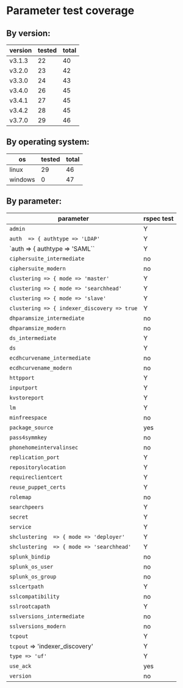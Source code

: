 # Parameter test coverage

## By version:

| version | tested | total |
|---------|--------|-------|
| v3.1.3  |   22   |  40   |
| v3.2.0  |   23   |  42   |
| v3.3.0  |   24   |  43   |
| v3.4.0  |   26   |  45   |
| v3.4.1  |   27   |  45   |
| v3.4.2  |   28   |  45   |
| v3.7.0  |   29   |  46   |

## By operating system:

| os      | tested | total |
|---------|--------|-------|
| linux   |   29   |  46   |
| windows |   0    |  47   |

## By parameter:

| parameter | rspec test |
|-----------|------------|
| `admin`     |  Y |
| `auth  => { authtype => 'LDAP'`    | Y |
| `auth  => { authtype => 'SAML``     | Y |
| `ciphersuite_intermediate` | no |
| `ciphersuite_modern` | no |
| `clustering => { mode => 'master'` | Y |
| `clustering => { mode => 'searchhead'` | Y |
| `clustering => { mode => 'slave'` | Y |
| `clustering => { indexer_discovery => true` | Y |
| `dhparamsize_intermediate` | no |
| `dhparamsize_modern` | no |
| `ds_intermediate` | Y |
| `ds` | Y |
| `ecdhcurvename_intermediate` | no |
| `ecdhcurvename_modern` | no |
| `httpport` | Y |
| `inputport`| Y |
| `kvstoreport`| Y |
| `lm`| Y |
| `minfreespace` | no |
| `package_source` | yes |
| `pass4symmkey` | no |
| `phonehomeintervalinsec` | no |
| `replication_port`| Y |
| `repositorylocation`| Y |
| `requireclientcert`| Y |
| `reuse_puppet_certs`| Y |
| `rolemap` | no |
| `searchpeers`| Y |
| `secret`| Y |
| `service` | Y |
| `shclustering  => { mode => 'deployer'`| Y |
| `shclustering  => { mode => 'searchhead'`| Y |
| `splunk_bindip` | no |
| `splunk_os_user` | no |
| `splunk_os_group` | no |
| `sslcertpath`| Y |
| `sslcompatibility` | no |
| `sslrootcapath` | Y |
| `sslversions_intermediate` | no |
| `sslversions_modern` | no |
| `tcpout` | Y |
| `tcpout` => 'indexer_discovery'| Y |
| `type => 'uf'` | Y |
| `use_ack` | yes |
| `version` | no | 
